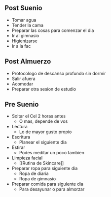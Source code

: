 ## Post Suenio
- Tomar agua
- Tender la cama
- Preparar las cosas para comenzar el dia
- Ir al gimnasio
- Higienizarse
- Ir a la fac


## Post Almuerzo
- Protocologo de descanso profundo sin dormir
- Salir afuera
- Acomodar
- Preparar otra sesion de estudio

## Pre Suenio
- Soltar el Cel 2 horas antes
	- O mas, depende de vos
- Lectura
	- Lo de mayor gusto propio
- Escritura
	- Planear el siguiente dia
- Estirar
	- Podes meditar un poco tambien
- Limpieza facial
	- [[Rutina de Skincare]]
- Preparar ropa para siguiente dia
	- Ropa de diaria
	- Ropa de gimnasio
- Preparar comida para siguiente dia
	- Para desayunar o para almorzar